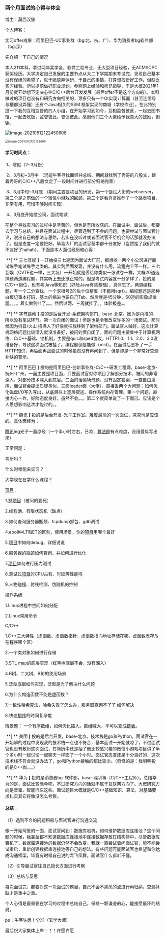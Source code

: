 ### 两个月面试的心得与体会

博主：莫西汉堡

个人博客：	

​	实习offer成果：阿里巴巴-UC事业群（bg:北、杭、广）、华为消费者bg软件部（bg:深）

先介绍一下自己的情况



​		本人211本科，拿过两年奖学金，软件工程专业，无大型项目经验，无ACM/ICPC获奖经历。大学决定自己发展的主要节点从大二下学期期末考试完，发现自己基本没有保研的希望了，就干脆放弃保研，干自己的事情，打算想找份好工作，但缺乏实习经验。所以提前做好职业规划，参照网上经验和师兄指导，于是大概2021年1月份就开始想下定决心往C/C++后台开发发展（最后offer不是这个方向的）。本科做过的项目也没有和研究方向相关的，顶多只有一个Qt实现计算器（甚至连信号与槽都没弄懂）还有个Java相关的SSM 框架实现的商城（学校作业）。在此特别提一下我的互相监督的四人小组，在开始学习到如今，互相监督彼此，一起去图书馆，一起去吃饭，监督彼此，督促彼此。感谢他们三个大佬给予我莫大的鼓励，谢谢。

![image-20210512122450608](C:\Users\10505\AppData\Roaming\Typora\typora-user-images\image-20210512122450608.png)

<img src="C:\Users\10505\AppData\Roaming\Typora\typora-user-images\image-20210512122128699.png" alt="image-20210512122128699" style="zoom: 67%;" />

#### 学习时间点：	

​		1、寒假（2~3月份）

​		2、3月初~3月中	（混迹牛客寻找面经并总结、期间就找到了秀哥的八股文，跟着秀哥的C/C++八股文走了一段时间并进行部分归纳完善）

​		3、3月中旬~3月底 	（期间主要是项目的研发，第一个是烂大街的webserver，第二个是之前做的一个微信小游戏的回顾，第三个是看秀哥推荐了一个跳表项目，非常有用，可惜不够时间实现）

​		4、3月底开始投公司，面试笔试



​		在整个寻找实习的过程中是辛苦的，但也是有所收获的。在面试中、面试后，都要去学习与总结。并且在面试过程中，尽管遇到了不会的问题，也要尝试与面试官讨论，说出自己的想法与思路，若实在没听过或者面试官不给机会的话那就没办法了。但是态度一定要把好。毕竟大厂的面试官基本都十分友好（当然挂了我们的就不友好了hahah）。下面是本人面试经历和心得：



​		**[ **  三七互娱  **]**  	一开始投三七是因为面试大厂前，都想找一两个小公司进行面试练手笔试练手之类的。其实到后面发现，并没有什么用，流程完全不一样。三七互娱（CVTE也一样，三大坑）一开始就是丢给你类似一张试卷一样，大概20道选择题两道编程题，其实听上去还挺正常的。但是考试内容就十分多样了，投的是C/C++岗位，也有考Java等知识（好险Java有些基础），具体忘了。两道编程题，考一个二分查找，一个求根号2的后十位精度（不能用sqrt）。编程题还是那种白板记事本打码，基本的缩进也要自己Tab。然后就是45分钟，60道的图像规律题。。。。着实做到吐了。。。然后过两、三周就挂了。。体验极差。。



​		**[ **  字节跳动  **]** 	投的是后台开发-系统架构部门，base-北京。因为是内推的，所以没有笔试环节。第一次自闭的面试！但是也是令我改变许多的一场面试。那时候因为抖音/火山 招满人了好像就把我移到了架构部门。面试官人贼好，这次计算机网络问题比较深入就没准备好，被问的慌自闭了。面的问题主要集中于计算机网络、C/C++基础、锁机制，主要是quic和sped协议，HTTP1.0、1.1、2.0、3.0没准备好，导致这次面试被挂了。编程题倒是能做（mid）。在面试后恶补了一手HTTP知识，再后面再战面试的时候虽然没有再问到了，但是却是一个非常好查漏补缺的警示。



​		**[ **  阿里巴巴  **]**	 投的是阿里巴巴-创新事业群-C/C++研发工程师，base-北京-杭州-广州。一面主要是项目面，只要面试官对你项目了解部分技术，被问的非常深入，对部分技术深入到底层。二面的话偏场景题，没有固定答案，一直自由发挥，面试官会提出质疑类似。三面leader面（大佬），直接丢两个大问题：如何优化磁盘I/O写入写出，从底层往上逐层叙述。操作系统内存管理。第一个问题，直接内心一炸，好险态度良好，虽然不会。。。第二个就简单说了一下而已。应该是个人思想影响这次才能过的。。



​		**[ **  腾讯  **]**			投的是后台开发-光子工作室。难度最高的一次面试，凉凉也是应该的。具体面经为：

[腾讯]()ieg光子一面凉经（一个半小时左右，已凉，[算法题]()有点难度，没用最优写出来） 

  正常问题： 

  考研吗？ 

  什么时候能来实习？ 

  大学现在在学什么课程？ 

  [项目]()： 

  1.怼[项目]()（被问的要死） 

  2.线程池、有限状态机（缺点） 

  3.如何查询服务器瓶颈、tcpdump抓包、gdb调试 

  4.epoll中LT和ET的区别，使用场景，你的[项目]()用哪个最好 

  5.[项目]()中如何debug、详细说说 

  6.服务器的瓶颈如何查询、并如何进行优化 

  7.[项目]()如何进行压力测试 

  8.测试过[项目]()的CPU占有、时延等性能吗 

  9.人物碰撞、射线检测、伪随机的控制 

  操作系统 

  1.Linux进程中空间如何分配 

  2.Linux常用命令 

  C/C++ 

  1.C++三大特性（虚函数、虚函数指针、虚函数指向地址存储在哪，虚函数表存放在程序哪个区） 

  2.一个类对象如何进行存储 

  3.STL map的底层实现（[红黑树]()底层不会，没有深入） 

  4.B树、二叉树、B树的使用场景 

  5.泛型底层如何实现，泛型是为了解决什么问题 

  6.为什么构造函数不能是虚函数？ 

  7.[一致性哈希算法]()，哈希失效了怎么办，服务器查询不了了 如何解决

  8.快速[排序]()的时间复杂度 

  情景题： 一个有序数组，如何优化插入。数组贼大，不可以变成[链表]()。



​		**[ **  美团  **]**			投的是后台开发，base-北京。技术栈是go和Python，面试官在一开始聊的过程中发现我的技术栈一点也不符合，基本面试一开始就凉了，不过面试官也没有敷衍这次面试，在简历中还是抽了他比较感兴趣的微信小游戏项目讲了半个多小时一起讨论一起聊天一样面了一个小时。面试官态度还是十分良好的，这次技术栈不符合就没办法了，go和Python接触的都比较少。（奇怪的是：我明明投的是C++岗。。。）



​		**[ **  华为  **]**			投的是消费者bg-软件部，base-深圳等（C/C++工程师）。总结华为的是，面试比较简单吧，不过研究方向的话就不属于互联网方向了。大概研究方向是音箱、智能汽车这些。面试题目大概就是C/C++基础知识、算法，对基础要求扎实其它好像没怎么考察。



#### 总结：

（1）遇到不会的问题积极与面试官进行沟通交流

​		像一开始阿里的一面，面试官问到：数据库宕机，如何维护数据库连接池？这个问题的时候，我甚至都不知道数据库连接池中连接数据存放在结构体中，尽管数据库宕机了，数据库连接池的数据仍然不会改变。我就一直尝试着问面试官，能不能尝试重启，重新创建数据库连接池等自己的想法。有些问题可能面试官也希望和你达成沟通桥梁，毕竟有时候自己说的龙飞凤舞，面试官什么都听不懂。

（2）引导面试官往自己擅长方面进行考察

（3）总结与反思



​		每次面试完，都要对这一次面试的题目，自己不会不熟悉的点进行再归纳，查漏补缺才是重中之重。

个人心得是最重要在学习的过程中总结自己，保持一颗谦逊的心，能接受最坏的结局。



ps：牛客许愿十分准（玄学大师）

最后祝大家集体上岸！！！许愿许愿









